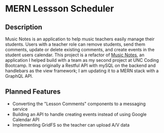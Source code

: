 # MERN Lessson Scheduler

## Description

Music Notes is an application to help music teachers easily manage their students. Users with a teacher role can remove students, send them comments, update or delete existing comments, and create events in the student users calendar. This project is a refactor of [Music Notes](https://github.com/ntjohns1/Music-Notes), an application I helped build with a team as my second project at UNC Coding Bootcamp. It was originally a Restful API with mySQL on the backend and handlebars as the view framework; I am updating it to a MERN stack with a GraphQL API. 

## Planned Features

 * Converting the "Lesson Comments" components to a messaging service
 * Building an API to handle creating events instead of using Google Calendar API
 * Implementing GridFS so the teacher can upload A/V data
